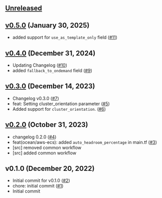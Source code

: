 <a name="unreleased"></a>
## [Unreleased]



<a name="v0.5.0"></a>
## [v0.5.0] (January 30, 2025)

- added support for `use_as_template_only` field ([#11](https://github.com/spotinst/terraform-spotinst-ocean-aws-ecs/issues/11))


<a name="v0.4.0"></a>
## [v0.4.0] (December 31, 2024)

- Updating Changelog ([#10](https://github.com/spotinst/terraform-spotinst-ocean-aws-ecs/issues/10))
- added `fallback_to_ondemand` field ([#9](https://github.com/spotinst/terraform-spotinst-ocean-aws-ecs/issues/9))


<a name="v0.3.0"></a>
## [v0.3.0] (December 14, 2023)

- Changelog v0.3.0 ([#7](https://github.com/spotinst/terraform-spotinst-ocean-aws-ecs/issues/7))
- feat: Setting cluster_orientation parameter ([#5](https://github.com/spotinst/terraform-spotinst-ocean-aws-ecs/issues/5))
- Added support for `cluster_orientation`. ([#6](https://github.com/spotinst/terraform-spotinst-ocean-aws-ecs/issues/6))


<a name="v0.2.0"></a>
## [v0.2.0] (October 31, 2023)

- changelog 0.2.0 ([#4](https://github.com/spotinst/terraform-spotinst-ocean-aws-ecs/issues/4))
- feat(ocean/aws-ecs): added `auto_headroom_percentage` in main.tf ([#3](https://github.com/spotinst/terraform-spotinst-ocean-aws-ecs/issues/3))
- [src] removed common workflow
- [src] added common workflow


<a name="v0.1.0"></a>
## v0.1.0 (December 20, 2022)

- Initial commit for v0.1.0 ([#2](https://github.com/spotinst/terraform-spotinst-ocean-aws-ecs/issues/2))
- chore: initial commit ([#1](https://github.com/spotinst/terraform-spotinst-ocean-aws-ecs/issues/1))
- Initial commit


[Unreleased]: https://github.com/spotinst/terraform-spotinst-ocean-aws-ecs/compare/v0.5.0...HEAD
[v0.5.0]: https://github.com/spotinst/terraform-spotinst-ocean-aws-ecs/compare/v0.4.0...v0.5.0
[v0.4.0]: https://github.com/spotinst/terraform-spotinst-ocean-aws-ecs/compare/v0.3.0...v0.4.0
[v0.3.0]: https://github.com/spotinst/terraform-spotinst-ocean-aws-ecs/compare/v0.2.0...v0.3.0
[v0.2.0]: https://github.com/spotinst/terraform-spotinst-ocean-aws-ecs/compare/v0.1.0...v0.2.0

